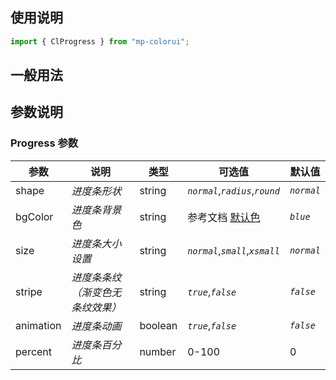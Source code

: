## 使用说明

```jsx
import { ClProgress } from "mp-colorui";
```

## 一般用法

<CodeShow componentName='progress' />

## 参数说明

### Progress 参数

| 参数      | 说明                             | 类型    | 可选值                          | 默认值     |
| --------- | -------------------------------- | ------- | ------------------------------- | ---------- |
| shape     | _进度条形状_                     | string  | _`normal`_,_`radius`_,_`round`_ | _`normal`_ |
| bgColor   | _进度条背景色_                   | string  | 参考文档 [默认色](/home/color)  | _`blue`_   |
| size      | _进度条大小设置_                 | string  | _`normal`_,_`small`_,_`xsmall`_ | _`normal`_ |
| stripe    | _进度条条纹（渐变色无条纹效果）_ | string  | _`true`_,_`false`_              | _`false`_  |
| animation | _进度条动画_                     | boolean | _`true`_,_`false`_              | _`false`_  |
| percent   | _进度条百分比_                   | number  | 0-100                           | 0          |

<FloatPhone url="https://yinliangdream.github.io/mp-colorui-h5-demo/#/pages/components/progress/index" />
